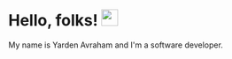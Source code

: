 # Hello, folks! <img src="https://raw.githubusercontent.com/MartinHeinz/MartinHeinz/master/wave.gif" width="30px">

My name is Yarden Avraham and I'm a software developer. 

